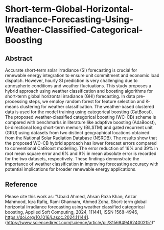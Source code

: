 # Short-term-Global-Horizontal-Irradiance-Forecasting-Using-Weather-Classified-Categorical-Boosting
## Abstract
Accurate short-term solar irradiance (SI) forecasting is crucial for renewable energy integration to ensure unit commitment and economic load dispatch. However, hourly SI prediction is very challenging due to atmospheric conditions and weather fluctuations. This study proposes a hybrid approach using weather classification and boosting algorithms for short-term global horizontal irradiance (GHI) forecasting. In data pre-processing steps,  we employ random forest for feature selection and K-means clustering for weather classification. The weather-based clustered data is used for the model training using categorical boosting (CatBoost). The proposed weather-classified categorical boosting (WC-CB) scheme is compared with benchmarks in literature like adaptive boosting (AdaBoost), bi-directional long short-term memory (BiLSTM) and gated recurrent unit (GRU) using datasets from two distinct geographical locations obtained from the National Solar Radiation Database (NSRDB). The results show that the proposed WC-CB hybrid approach has lower forecast errors compared to conventional CatBoost modelling. The error reduction of 16\% and 39\% in root mean square error and 6\% and 9\% in mean absolute error is recorded for the two datasets, respectively. These findings demonstrate the importance of weather classification in improving forecasting accuracy with potential implications for broader renewable energy applications.
## Reference
Please cite this work as:
"Ubaid Ahmed, Ahsan Raza Khan, Anzar Mahmood, Iqra Rafiq, Rami Ghannam, Ahmed Zoha,
Short-term global horizontal irradiance forecasting using weather classified categorical boosting,
Applied Soft Computing,
2024,
111441,
ISSN 1568-4946,
https://doi.org/10.1016/j.asoc.2024.111441.
(https://www.sciencedirect.com/science/article/pii/S1568494624002151)"
